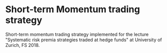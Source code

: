 # Short-term Momentum trading strategy

Short-term momentum trading strategy implemented for the lecture "Systematic risk premia strategies traded at hedge funds" at University of Zurich, FS 2018.
